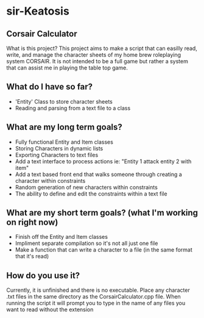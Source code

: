# sir-Keatosis

## Corsair Calculator
What is this project?
This project aims to make a script that can easilly read, write, and manage the character
sheets of my home brew roleplaying system CORSAIR. It is not intended to be a full game
but rather a system that can assist me in playing the table top game.

## What do I have so far?
* 'Entity' Class to store character sheets
* Reading and parsing from a text file to a class

## What are my long term goals?
* Fully functional Entity and Item classes
* Storing Characters in dynamic lists
* Exporting Characters to text files
* Add a text interface to process actions ie: "Entity 1 attack entity 2 with item"
* Add a text based front end that walks someone through creating a character within constraints
* Random generation of new characters within constraints
* The ability to define and edit the constraints within a text file

## What are my short term goals? (what I'm working on right now)
* Finish off the Entity and Item classes
* Impliment separate compilation so it's not all just one file
* Make a function that can write a character to a file (in the same format that it's read)

## How do you use it?
Currently, it is unfinished and there is no executable. Place any character .txt files in the
same directory as the CorsairCalculator.cpp file. When running the script it will prompt you to type
in the name of any files you want to read without the extension
